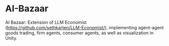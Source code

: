 # AI-Bazaar
AI Bazaar: Extension of LLM Economist (https://github.com/sethkarten/LLM-Economist/), implementing agent-agent goods trading, firm agents, consumer agents, as well as visualization in Unity.
